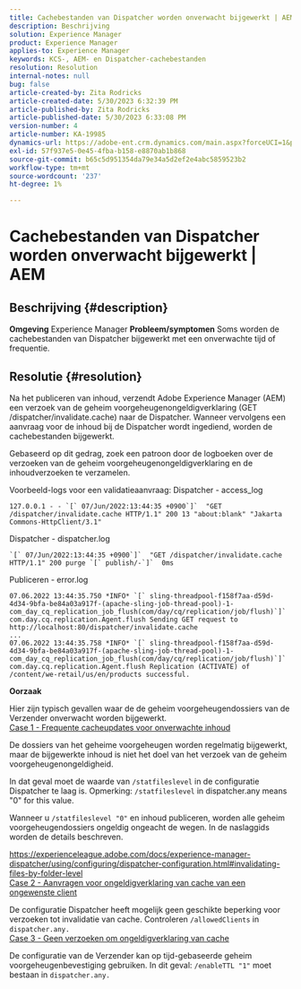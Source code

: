 ```yaml
---
title: Cachebestanden van Dispatcher worden onverwacht bijgewerkt | AEM
description: Beschrijving
solution: Experience Manager
product: Experience Manager
applies-to: Experience Manager
keywords: KCS-, AEM- en Dispatcher-cachebestanden
resolution: Resolution
internal-notes: null
bug: false
article-created-by: Zita Rodricks
article-created-date: 5/30/2023 6:32:39 PM
article-published-by: Zita Rodricks
article-published-date: 5/30/2023 6:33:08 PM
version-number: 4
article-number: KA-19985
dynamics-url: https://adobe-ent.crm.dynamics.com/main.aspx?forceUCI=1&pagetype=entityrecord&etn=knowledgearticle&id=a557ee57-18ff-ed11-8f6e-6045bd006b25
exl-id: 57f937e5-0e45-4fba-b158-e8870ab1b868
source-git-commit: b65c5d951354da79e34a5d2ef2e4abc5859523b2
workflow-type: tm+mt
source-wordcount: '237'
ht-degree: 1%

---
```


# Cachebestanden van Dispatcher worden onverwacht bijgewerkt | AEM

## Beschrijving {#description}

<b>Omgeving</b>
Experience Manager
<b>Probleem/symptomen</b>
Soms worden de cachebestanden van Dispatcher bijgewerkt met een onverwachte tijd of frequentie.


## Resolutie {#resolution}


Na het publiceren van inhoud, verzendt Adobe Experience Manager (AEM) een verzoek van de geheim voorgeheugenongeldigverklaring (GET /dispatcher/invalidate.cache) naar de Dispatcher. Wanneer vervolgens een aanvraag voor de inhoud bij de Dispatcher wordt ingediend, worden de cachebestanden bijgewerkt.

Gebaseerd op dit gedrag, zoek een patroon door de logboeken over de verzoeken van de geheim voorgeheugenongeldigverklaring en de inhoudverzoeken te verzamelen.

Voorbeeld-logs voor een validatieaanvraag: Dispatcher - access_log<br>

```
127.0.0.1 - - `[` 07/Jun/2022:13:44:35 +0900`]`  "GET /dispatcher/invalidate.cache HTTP/1.1" 200 13 "about:blank" "Jakarta Commons-HttpClient/3.1"
```

Dispatcher - dispatcher.log<br>

```
`[` 07/Jun/2022:13:44:35 +0900`]`  "GET /dispatcher/invalidate.cache HTTP/1.1" 200 purge `[` publish/-`]`  0ms
```

Publiceren - error.log<br>

```
07.06.2022 13:44:35.750 *INFO* `[` sling-threadpool-f158f7aa-d59d-4d34-9bfa-be84a03a917f-(apache-sling-job-thread-pool)-1-com_day_cq_replication_job_flush(com/day/cq/replication/job/flush)`]`  com.day.cq.replication.Agent.flush Sending GET request to http://localhost:80/dispatcher/invalidate.cache
...
07.06.2022 13:44:35.758 *INFO* `[` sling-threadpool-f158f7aa-d59d-4d34-9bfa-be84a03a917f-(apache-sling-job-thread-pool)-1-com_day_cq_replication_job_flush(com/day/cq/replication/job/flush)`]`  com.day.cq.replication.Agent.flush Replication (ACTIVATE) of /content/we-retail/us/en/products successful.
```




<b>Oorzaak</b>

Hier zijn typisch gevallen waar de de geheim voorgeheugendossiers van de Verzender onverwacht worden bijgewerkt.
 <br>
<u>Case 1 - Frequente cacheupdates voor onverwachte inhoud</u>

De dossiers van het geheime voorgeheugen worden regelmatig bijgewerkt, maar de bijgewerkte inhoud is niet het doel van het verzoek van de geheim voorgeheugenongeldigheid.

In dat geval moet de waarde van `/statfileslevel` in de configuratie Dispatcher te laag is. Opmerking: `/statfileslevel` in dispatcher.any means &quot;0&quot; for this value.

Wanneer u `/statfileslevel "0"` en inhoud publiceren, worden alle geheim voorgeheugendossiers ongeldig ongeacht de wegen. In de naslaggids worden de details beschreven.

https://experienceleague.adobe.com/docs/experience-manager-dispatcher/using/configuring/dispatcher-configuration.html#invalidating-files-by-folder-level
 <br>
<u>Case 2 - Aanvragen voor ongeldigverklaring van cache van een ongewenste client</u>

De configuratie Dispatcher heeft mogelijk geen geschikte beperking voor verzoeken tot invalidatie van cache. Controleren `/allowedClients` in `dispatcher.any.`
 <br>
<u>Case 3 - Geen verzoeken om ongeldigverklaring van cache</u>

De configuratie van de Verzender kan op tijd-gebaseerde geheim voorgeheugenbevestiging gebruiken. In dit geval: `/enableTTL "1"` moet bestaan in `dispatcher.any.`
